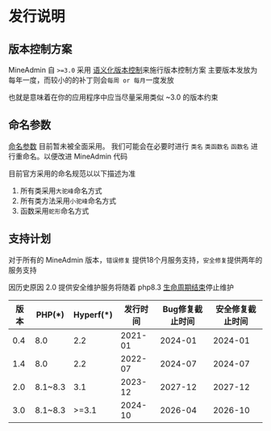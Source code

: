 # 发行说明

## 版本控制方案

MineAdmin 自 `>=3.0` 采用 [语义化版本控制](https://semver.org/)来施行版本控制方案
主要版本发放为每年一度，而较小的的补丁则会`每周 or 每月`一度发放

<el-alert type="warning">
也就是意味着在你的应用程序中应当尽量采用类似 <el-tag type="danger">~3.0</el-tag> 的版本约束
</el-alert>

## 命名参数

[命名参数](https://www.php.net/manual/en/functions.arguments.php#functions.named-arguments) 目前暂未被全面采用。
我们可能会在必要时进行 `类名` `类函数名` `函数名` 进行重命名。以便改进 MineAdmin 代码

目前官方采用的命名规范以以下描述为准

1. 所有类采用`大驼峰`命名方式
2. 所有类方法采用`小驼峰`命名方式
3. 函数采用`蛇形`命名方式

## 支持计划

对于所有的 MineAdmin 版本，`错误修复` 提供18个月服务支持，`安全修复`提供两年的服务支持

<el-alert type="warning">因历史原因 <el-tag type="danger">2.0</el-tag> 提供安全维护服务将随着 php8.3 <a href="https://www.php.net/supported-versions.php">生命周期结束</a>停止维护</el-alert>


| 版本  | PHP(*)  | Hyperf(*) | 发行时间    | Bug修复截止时间 | 安全修复截止时间 |
|-----|---------|-----------|---------|-----------|----------|
| 0.4 | 8.0     | 2.2       | 2021-01 | 2024-01   | 2024-01  |
| 1.4 | 8.0     | 2.2       | 2022-07 | 2024-07   | 2024-07  |
| 2.0 | 8.1~8.3 | 3.1       | 2023-12 | 2027-12   | 2027-12  |
| 3.0 | 8.1~8.3 | >=3.1     | 2024-10 | 2026-04   | 2026-10  |